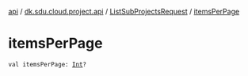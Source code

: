 [api](../../index.md) / [dk.sdu.cloud.project.api](../index.md) / [ListSubProjectsRequest](index.md) / [itemsPerPage](./items-per-page.md)

# itemsPerPage

`val itemsPerPage: `[`Int`](https://kotlinlang.org/api/latest/jvm/stdlib/kotlin/-int/index.html)`?`